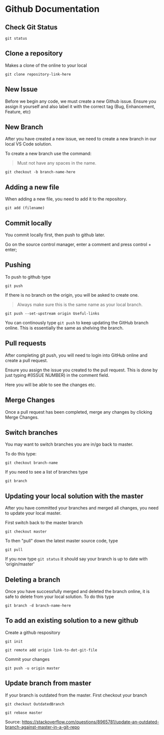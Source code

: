 # Github Documentation

## Check Git Status
``` git status ```

## Clone a repository
Makes a clone of the online to your local

```git clone repository-link-here```

## New Issue

Before we begin any code, we must create a new Github issue. Ensure you assign it yourself and also label it with the correct tag (Bug, Enhancement, Feature, etc)

## New Branch
After you have created a new issue, we need to create a new branch in our local VS Code solution.

To create a new branch use the command:
>Must not have any spaces in the name.

``` git checkout -b branch-name-here ```

## Adding a new file

When adding a new file, you need to add it to the repository.

```git add (filename)```

## Commit locally
You commit locally first, then push to github later.

Go on the source control manager, enter a comment and press control + enter;

## Pushing
To push to github type 

```git push```

If there is no branch on the origin, you will be asked to create one.
>Always make sure this is the same name as your local branch.

```git push --set-upstream origin Useful-links```

You can continously type ``git push`` to keep updating the GitHub branch online. This is essentially the same as shelving the branch.

## Pull requests
After completing git push, you will need to login into GitHub online and create a pull request.

Ensure you assign the issue you created to the pull request. This is done by just typing #(ISSUE NUMBER) in the comment field. 

Here you will be able to see the changes etc.

## Merge Changes
Once a pull request has been completed, merge any changes by clicking Merge Changes.

## Switch branches
You may want to switch branches you are in/go back to master. 

To do this type:

``git checkout branch-name``

If you need to see a list of branches type 

``git branch``

## Updating your local solution with the master

After you have committed your branches and merged all changes, you need to update your local master. 

First switch back to the master branch

``git checkout master``

To then "pull" down the latest master source code, type

``git pull``

If you now type ``git status`` it should say your branch is up to date with 'origin/master'

## Deleting a branch

Once you have successfully merged and deleted the branch online, it is safe to delete from your local solution. To do this type

``git branch -d branch-name-here``

## To add an existing solution to a new github 

Create a github respository

``git init``

``git remote add origin link-to-dot-git-file``

Commit your changes

``git push -u origin master``

## Update branch from master

If your branch is outdated from the master. First checkout your branch 

``git checkout OutdatedBranch``

``git rebase master``

Source: https://stackoverflow.com/questions/8965781/update-an-outdated-branch-against-master-in-a-git-repo





